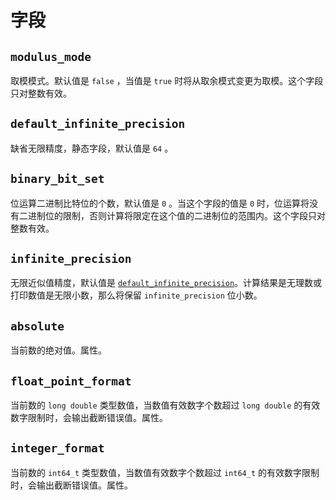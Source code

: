 # 字段

## `modulus_mode`

取模模式。默认值是 `false` ，当值是 `true` 时将从取余模式变更为取模。这个字段只对整数有效。

## `default_infinite_precision`

缺省无限精度，静态字段，默认值是 `64` 。

## `binary_bit_set`

位运算二进制比特位的个数，默认值是 `0` 。当这个字段的值是 `0` 时，位运算将没有二进制位的限制，否则计算将限定在这个值的二进制位的范围内。这个字段只对整数有效。

## `infinite_precision`

无限近似值精度，默认值是 [`default_infinite_precision`](#default_infinite_precision)。计算结果是无理数或打印数值是无限小数，那么将保留 `infinite_precision` 位小数。

## `absolute`

当前数的绝对值。属性。

## `float_point_format`

当前数的 `long double` 类型数值，当数值有效数字个数超过 `long double` 的有效数字限制时，会输出截断错误值。属性。

## `integer_format`

当前数的 `int64_t` 类型数值，当数值有效数字个数超过 `int64_t` 的有效数字限制时，会输出截断错误值。属性。

